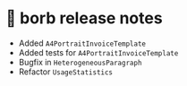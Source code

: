 
# :mega: borb release notes

- Added `A4PortraitInvoiceTemplate`
- Added tests for `A4PortraitInvoiceTemplate`
- Bugfix in `HeterogeneousParagraph`
- Refactor `UsageStatistics`